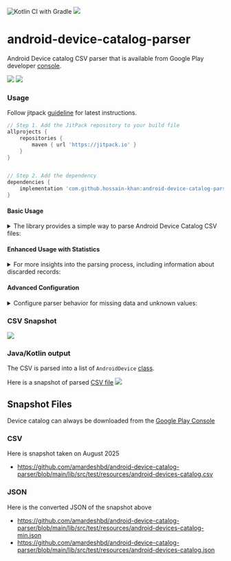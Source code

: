 ![Kotlin CI with Gradle](https://github.com/amardeshbd/android-device-catalog-parser/workflows/Kotlin%20CI%20with%20Gradle/badge.svg) [![](https://jitpack.io/v/hossain-khan/android-device-catalog-parser.svg)](https://jitpack.io/#hossain-khan/android-device-catalog-parser)


# android-device-catalog-parser
Android Device catalog CSV parser that is available from Google Play developer [console](https://play.google.com/console/about/devicecatalog/).

[![](https://user-images.githubusercontent.com/99822/99319347-5e93f800-2837-11eb-9600-779663f580e3.png)](https://play.google.com/console/about/devicecatalog/)
![](https://user-images.githubusercontent.com/99822/263503515-f5910fb5-02c1-4bef-bdc7-1328085b32d9.png)

### Usage
Follow jitpack [guideline](https://jitpack.io/#hossain-khan/android-device-catalog-parser) for latest instructions.

```groovy
// Step 1. Add the JitPack repository to your build file
allprojects {
    repositories {
        maven { url 'https://jitpack.io' }
    }
}


// Step 2. Add the dependency
dependencies {
    implementation 'com.github.hossain-khan:android-device-catalog-parser:1.10'
}
```

#### Basic Usage

<details><summary>The library provides a simple way to parse Android Device Catalog CSV files:</summary>

```kotlin
import dev.hossain.android.catalogparser.Parser
import dev.hossain.android.catalogparser.models.AndroidDevice

// Parser is now an object (no instantiation needed)
val csvContent = // Your CSV content as String

// Simple parsing - returns only successfully parsed devices
val devices: List&lt;AndroidDevice&gt; = Parser.parseDeviceCatalogData(csvContent)
println("Successfully parsed ${devices.size} devices")
```

</details>

#### Enhanced Usage with Statistics

<details><summary>For more insights into the parsing process, including information about discarded records:</summary>

```kotlin
import dev.hossain.android.catalogparser.Parser
import dev.hossain.android.catalogparser.models.ParseResult

val csvContent = // Your CSV content as String

// Enhanced parsing - returns detailed statistics
val result: ParseResult = Parser.parseDeviceCatalogDataWithStats(csvContent)

println("Parsing Summary:")
println("  Total rows processed: ${result.totalRows}")
println("  Successfully parsed: ${result.successfulCount}")
println("  Discarded: ${result.discardedCount}")
println("  Success rate: ${"%.2f".format(result.successRate)}%")

// Access the successfully parsed devices
val devices = result.devices

// Analyze discard reasons
if (result.discardReasons.isNotEmpty()) {
    println("\nDiscard reasons:")
    result.discardReasons.forEach { (reason, count) ->
        println("  $reason: $count")
    }
}
```

#### Example Output
When parsing a CSV with mixed valid and invalid data:

```
Parsing Summary:
  Total rows processed: 1000
  Successfully parsed: 892
  Discarded: 108
  Success rate: 89.20%

Discard reasons:
  Missing required field: Brand: 45
  Missing required field: GPU: 32
  Unknown form factor: Desktop: 18
  Missing required field: RAM (TotalMem): 13
```

</details>

#### Advanced Configuration

<details><summary>Configure parser behavior for missing data and unknown values:</summary>

```kotlin
import dev.hossain.android.catalogparser.Parser
import dev.hossain.android.catalogparser.ParserConfig
import dev.hossain.android.catalogparser.models.FormFactor

val csvContent = // Your CSV content as String

// Configure parser to use defaults instead of discarding rows
val config = ParserConfig.builder()
    .useDefaultsForMissingFields(true)
    .defaultStringValue("Unknown")          // Use "Unknown" for missing string fields
    .defaultIntValue(0)                     // Use 0 for missing integer fields  
    .defaultFormFactor(FormFactor.PHONE)    // Use PHONE for unknown form factors
    .build()

// Parse with configuration
val devices = Parser.parseDeviceCatalogData(csvContent, config)
val result = Parser.parseDeviceCatalogDataWithStats(csvContent, config)

println("With defaults: ${result.successfulCount} devices parsed (${result.successRate}% success)")
```

#### Configuration Options

| Option                        | Default | Description                                                                                 |
|-------------------------------|---------|---------------------------------------------------------------------------------------------|
| `useDefaultsForMissingFields` | `false` | Use default values instead of discarding rows with missing required fields                  |
| `defaultStringValue`          | `""`    | Default value for missing string fields (e.g., "Unknown", "N/A")                            |
| `defaultIntValue`             | `0`     | Default value for missing integer fields                                                    |
| `defaultFormFactor`           | `null`  | Default form factor for unknown values. If `null`, unknown form factors are still discarded |

#### Before vs After Configuration

```kotlin
// Default behavior (backward compatible)
val defaultResult = Parser.parseDeviceCatalogDataWithStats(csvContent)
// Result: 22,751 devices parsed (93.50% success rate)

// With configuration to include all data
val configResult = Parser.parseDeviceCatalogDataWithStats(csvContent, config)  
// Result: 24,332 devices parsed (100% success rate)
```

</details>

### CSV Snapshot
![](https://user-images.githubusercontent.com/99822/99319610-cf3b1480-2837-11eb-8a60-532d974c2151.png)

### Java/Kotlin output
The CSV is parsed into a list of `AndroidDevice` [class](https://github.com/amardeshbd/android-device-catalog-parser/blob/main/lib/src/main/kotlin/dev/hossain/android/catalogparser/models/AndroidDevice.kt).

Here is a snapshot of parsed [CSV file](https://github.com/amardeshbd/android-device-catalog-parser/blob/main/lib/src/test/resources/android-devices-catalog.csv)
![](https://github.com/user-attachments/assets/616aaf39-c179-4847-b965-df226b266026)


## Snapshot Files
Device catalog can always be downloaded from the [Google Play Console](https://play.google.com/console/about/devicecatalog/)

### CSV
Here is snapshot taken on August 2025
* https://github.com/amardeshbd/android-device-catalog-parser/blob/main/lib/src/test/resources/android-devices-catalog.csv

### JSON
Here is the converted JSON of the snapshot above

* https://github.com/amardeshbd/android-device-catalog-parser/blob/main/lib/src/test/resources/android-devices-catalog-min.json
* https://github.com/amardeshbd/android-device-catalog-parser/blob/main/lib/src/test/resources/android-devices-catalog.json
